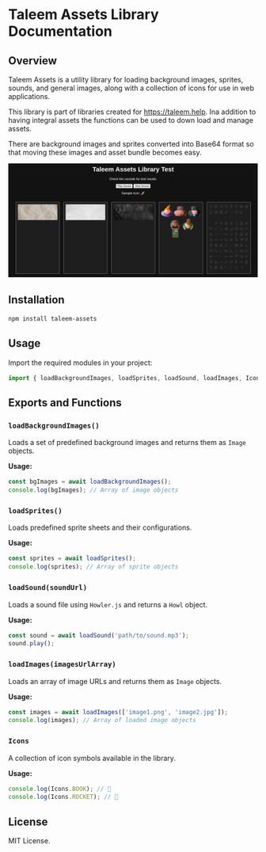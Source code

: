 
# Taleem Assets Library Documentation

## Overview
Taleem Assets is a utility library for loading background images, sprites, sounds, and general images, along with a collection of icons for use in web applications.

This library is part of libraries created for https://taleem.help.
Ina addition to having integral assets the functions can be used to down load and manage assets.

There are background images  and sprites converted into Base64 format so that moving these images and asset bundle becomes easy.

[![Demo Page](./demo.png)](./index.html)


## Installation
```sh
npm install taleem-assets
```

## Usage
Import the required modules in your project:

```javascript
import { loadBackgroundImages, loadSprites, loadSound, loadImages, Icons } from 'taleem-assets';
```

## Exports and Functions

### `loadBackgroundImages()`
Loads a set of predefined background images and returns them as `Image` objects.

**Usage:**
```javascript
const bgImages = await loadBackgroundImages();
console.log(bgImages); // Array of image objects
```

### `loadSprites()`
Loads predefined sprite sheets and their configurations.

**Usage:**
```javascript
const sprites = await loadSprites();
console.log(sprites); // Array of sprite objects
```

### `loadSound(soundUrl)`
Loads a sound file using `Howler.js` and returns a `Howl` object.

**Usage:**
```javascript
const sound = await loadSound('path/to/sound.mp3');
sound.play();
```

### `loadImages(imagesUrlArray)`
Loads an array of image URLs and returns them as `Image` objects.

**Usage:**
```javascript
const images = await loadImages(['image1.png', 'image2.jpg']);
console.log(images); // Array of loaded image objects
```

### `Icons`
A collection of icon symbols available in the library.

**Usage:**
```javascript
console.log(Icons.BOOK); // 📘
console.log(Icons.ROCKET); // 🚀
```

## License
MIT License.

